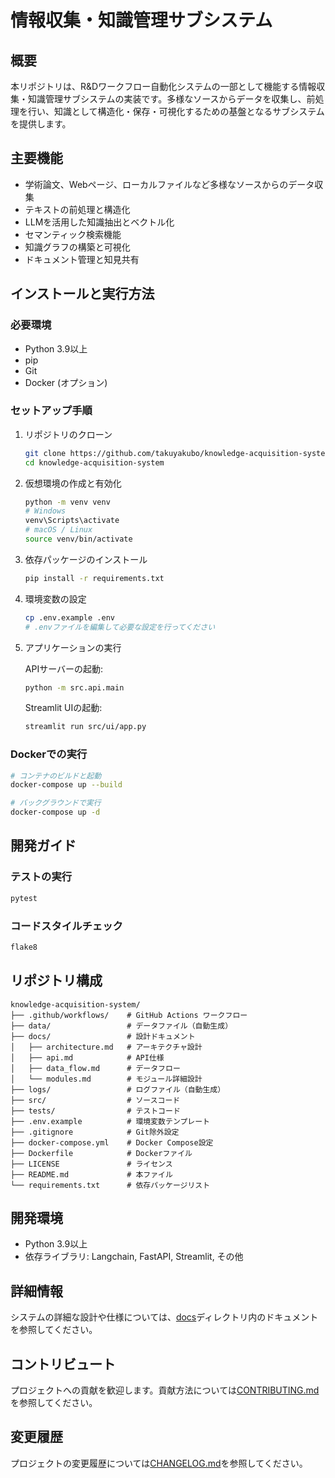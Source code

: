 # 情報収集・知識管理サブシステム

## 概要

本リポジトリは、R&Dワークフロー自動化システムの一部として機能する情報収集・知識管理サブシステムの実装です。多様なソースからデータを収集し、前処理を行い、知識として構造化・保存・可視化するための基盤となるサブシステムを提供します。

## 主要機能

- 学術論文、Webページ、ローカルファイルなど多様なソースからのデータ収集
- テキストの前処理と構造化
- LLMを活用した知識抽出とベクトル化
- セマンティック検索機能
- 知識グラフの構築と可視化
- ドキュメント管理と知見共有

## インストールと実行方法

### 必要環境
- Python 3.9以上
- pip
- Git
- Docker (オプション)

### セットアップ手順

1. リポジトリのクローン
   ```bash
   git clone https://github.com/takuyakubo/knowledge-acquisition-system.git
   cd knowledge-acquisition-system
   ```

2. 仮想環境の作成と有効化
   ```bash
   python -m venv venv
   # Windows
   venv\Scripts\activate
   # macOS / Linux
   source venv/bin/activate
   ```

3. 依存パッケージのインストール
   ```bash
   pip install -r requirements.txt
   ```

4. 環境変数の設定
   ```bash
   cp .env.example .env
   # .envファイルを編集して必要な設定を行ってください
   ```

5. アプリケーションの実行

   APIサーバーの起動:
   ```bash
   python -m src.api.main
   ```

   Streamlit UIの起動:
   ```bash
   streamlit run src/ui/app.py
   ```

### Dockerでの実行

```bash
# コンテナのビルドと起動
docker-compose up --build

# バックグラウンドで実行
docker-compose up -d
```

## 開発ガイド

### テストの実行
```bash
pytest
```

### コードスタイルチェック
```bash
flake8
```

## リポジトリ構成

```
knowledge-acquisition-system/
├── .github/workflows/    # GitHub Actions ワークフロー
├── data/                 # データファイル（自動生成）
├── docs/                 # 設計ドキュメント
│   ├── architecture.md   # アーキテクチャ設計
│   ├── api.md            # API仕様
│   ├── data_flow.md      # データフロー
│   └── modules.md        # モジュール詳細設計
├── logs/                 # ログファイル（自動生成）
├── src/                  # ソースコード
├── tests/                # テストコード
├── .env.example          # 環境変数テンプレート
├── .gitignore            # Git除外設定
├── docker-compose.yml    # Docker Compose設定
├── Dockerfile            # Dockerファイル
├── LICENSE               # ライセンス
├── README.md             # 本ファイル
└── requirements.txt      # 依存パッケージリスト
```

## 開発環境

- Python 3.9以上
- 依存ライブラリ: Langchain, FastAPI, Streamlit, その他

## 詳細情報

システムの詳細な設計や仕様については、[docs](docs/)ディレクトリ内のドキュメントを参照してください。

## コントリビュート

プロジェクトへの貢献を歓迎します。貢献方法については[CONTRIBUTING.md](CONTRIBUTING.md)を参照してください。

## 変更履歴

プロジェクトの変更履歴については[CHANGELOG.md](CHANGELOG.md)を参照してください。
